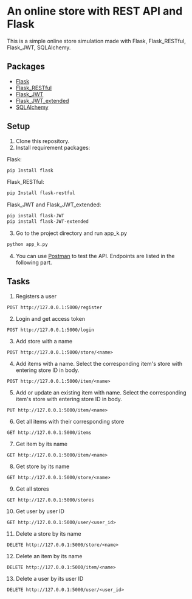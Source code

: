 
# An online store with REST API and Flask
This is a simple online store simulation made with Flask, Flask_RESTful, Flask_JWT, SQLAlchemy.
## Packages
* [Flask](https://flask.palletsprojects.com)
* [Flask_RESTful](https://flask-restful.readthedocs.io/en/latest/)
* [Flask_JWT](https://pythonhosted.org/Flask-JWT/)
* [Flask_JWT_extended](https://flask-jwt-extended.readthedocs.io/en/stable/)
* [SQLAlchemy](https://www.sqlalchemy.org/)
## Setup
1. Clone this repository.
2. Install requirement packages:

Flask:
```bash
pip Install flask
```
Flask_RESTful:
```bash
pip Install flask-restful
```
Flask_JWT and Flask_JWT_extended:
```bash
pip install flask-JWT
pip install flask-JWT-extended
```
3. Go to the project directory and run app_k.py
```bash
python app_k.py
```

4. You can use [Postman](https://www.postman.com/) to test the API. Endpoints are listed in the following part.

## Tasks 
1. Registers a user
```http
POST http://127.0.0.1:5000/register
```
2. Login and get access token
```http
POST http://127.0.0.1:5000/login
```
3. Add store with a name 
```http
POST http://127.0.0.1:5000/store/<name>
```
4. Add items with a name. Select the corresponding item's store with entering store ID in body.
```http
POST http://127.0.0.1:5000/item/<name>
```
5. Add or update an existing item with name. Select the corresponding item's store with entering store ID in body.
```http
PUT http://127.0.0.1:5000/item/<name>
```
6. Get all items with their corresponding store
```http
GET http://127.0.0.1:5000/items
```
7. Get item by its name
```http
GET http://127.0.0.1:5000/item/<name>
```
8. Get store by its name
```http
GET http://127.0.0.1:5000/store/<name>
```
9. Get all stores
```http
GET http://127.0.0.1:5000/stores
```
10. Get user by user ID
```http
GET http://127.0.0.1:5000/user/<user_id>
```
11. Delete a store by its name
```http
DELETE http://127.0.0.1:5000/store/<name>
```
12. Delete an item by its name
```http
DELETE http://127.0.0.1:5000/item/<name>
```
13. Delete a user by its user ID
```http
DELETE http://127.0.0.1:5000/user/<user_id>
```
